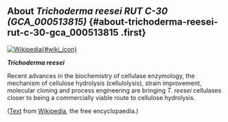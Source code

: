 About *Trichoderma reesei RUT C-30 (GCA\_000513815)* {#about-trichoderma-reesei-rut-c-30-gca_000513815 .first}
----------------------------------------------------

[![Wikipedia](/img/wikipedia_logo_v2_en.png){#wiki_icon}](http://en.wikipedia.org/wiki/Trichoderma_reesei)

***Trichoderma reesei***

Recent advances in the biochemistry of cellulase enzymology, the
mechanism of cellulose hydrolysis (cellulolysis), strain improvement,
molecular cloning and process engineering are bringing *T. reesei*
cellulases closer to being a commercially viable route to cellulose
hydrolysis.

([Text](http://en.wikipedia.org/wiki/Trichoderma_reesei) from
[Wikipedia](http://en.wikipedia.org/), the free encyclopaedia.)
